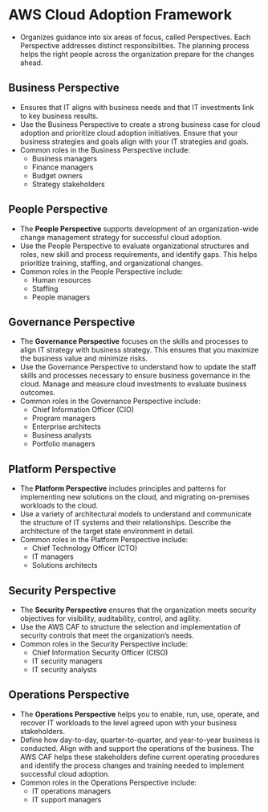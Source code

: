 # AWS Cloud Adoption Framework
- Organizes guidance into six areas of focus, called Perspectives. Each Perspective addresses distinct responsibilities. The planning process helps the right people across the organization prepare for the changes ahead.

## Business Perspective
- Ensures that IT aligns with business needs and that IT investments link to key business results.
- Use the Business Perspective to create a strong business case for cloud adoption and prioritize cloud adoption initiatives. Ensure that your business strategies and goals align with your IT strategies and goals.
- Common roles in the Business Perspective include: 
	- Business managers
	- Finance managers
	- Budget owners
	- Strategy stakeholders

## People Perspective 
- The **People Perspective** supports development of an organization-wide change management strategy for successful cloud adoption.
- Use the People Perspective to evaluate organizational structures and roles, new skill and process requirements, and identify gaps. This helps prioritize training, staffing, and organizational changes.
- Common roles in the People Perspective include: 
	- Human resources
	- Staffing
	- People managers

## Governance Perspective
- The **Governance Perspective** focuses on the skills and processes to align IT strategy with business strategy. This ensures that you maximize the business value and minimize risks.
- Use the Governance Perspective to understand how to update the staff skills and processes necessary to ensure business governance in the cloud. Manage and measure cloud investments to evaluate business outcomes.
- Common roles in the Governance Perspective include: 
	- Chief Information Officer (CIO)
	- Program managers
	- Enterprise architects
	- Business analysts
	- Portfolio managers

## Platform Perspective
- The **Platform Perspective** includes principles and patterns for implementing new solutions on the cloud, and migrating on-premises workloads to the cloud.
- Use a variety of architectural models to understand and communicate the structure of IT systems and their relationships. Describe the architecture of the target state environment in detail.
- Common roles in the Platform Perspective include: 
	- Chief Technology Officer (CTO)
	- IT managers
	- Solutions architects

## Security Perspective
- The **Security Perspective** ensures that the organization meets security objectives for visibility, auditability, control, and agility. 
- Use the AWS CAF to structure the selection and implementation of security controls that meet the organization’s needs.
- Common roles in the Security Perspective include: 
	- Chief Information Security Officer (CISO)
	- IT security managers
	- IT security analysts


## Operations Perspective
- The **Operations Perspective** helps you to enable, run, use, operate, and recover IT workloads to the level agreed upon with your business stakeholders.
- Define how day-to-day, quarter-to-quarter, and year-to-year business is conducted. Align with and support the operations of the business. The AWS CAF helps these stakeholders define current operating procedures and identify the process changes and training needed to implement successful cloud adoption.
- Common roles in the Operations Perspective include: 
	- IT operations managers
	- IT support managers